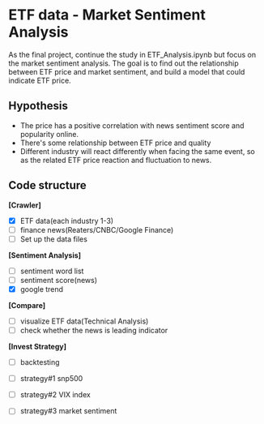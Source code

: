 # ETF data - Market Sentiment Analysis
As the final project, continue the study in ETF_Analysis.ipynb but focus on the market sentiment analysis. The goal is to  find out the relationship between ETF price and market sentiment, and build a model that could indicate ETF price.  

## Hypothesis  
* The price has a positive correlation with news sentiment score and popularity online.  
* There's some relationship between ETF price and quality  
* Different industry will react differently when facing the same event, so as the related ETF price reaction and fluctuation to news.  

## Code structure  
**[Crawler]**      
- [x] ETF data(each industry 1-3)  
- [ ] finance news(Reaters/CNBC/Google Finance)   
- [ ] Set up the data files  

**[Sentiment Analysis]**      
- [ ] sentiment word list  
- [ ] sentiment score(news)   
- [x] google trend  

**[Compare]**  
- [ ] visualize ETF data(Technical Analysis)  
- [ ] check whether the news is leading indicator  

**[Invest Strategy]**      
- [ ] backtesting  
- [ ] strategy#1 snp500   
- [ ] strategy#2 VIX index  
- [ ] strategy#3 market sentiment  



